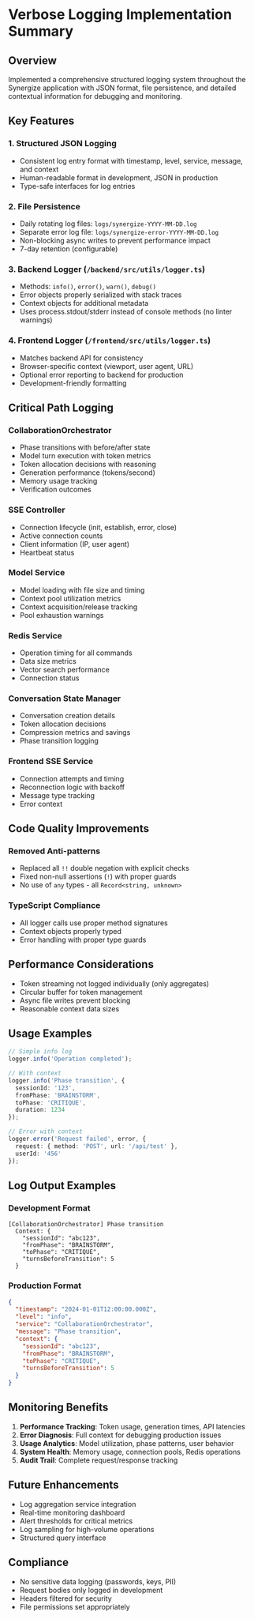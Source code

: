 # Verbose Logging Implementation Summary

## Overview
Implemented a comprehensive structured logging system throughout the Synergize application with JSON format, file persistence, and detailed contextual information for debugging and monitoring.

## Key Features

### 1. Structured JSON Logging
- Consistent log entry format with timestamp, level, service, message, and context
- Human-readable format in development, JSON in production
- Type-safe interfaces for log entries

### 2. File Persistence
- Daily rotating log files: `logs/synergize-YYYY-MM-DD.log`
- Separate error log file: `logs/synergize-error-YYYY-MM-DD.log`
- Non-blocking async writes to prevent performance impact
- 7-day retention (configurable)

### 3. Backend Logger (`/backend/src/utils/logger.ts`)
- Methods: `info()`, `error()`, `warn()`, `debug()`
- Error objects properly serialized with stack traces
- Context objects for additional metadata
- Uses process.stdout/stderr instead of console methods (no linter warnings)

### 4. Frontend Logger (`/frontend/src/utils/logger.ts`)
- Matches backend API for consistency
- Browser-specific context (viewport, user agent, URL)
- Optional error reporting to backend for production
- Development-friendly formatting

## Critical Path Logging

### CollaborationOrchestrator
- Phase transitions with before/after state
- Model turn execution with token metrics
- Token allocation decisions with reasoning
- Generation performance (tokens/second)
- Memory usage tracking
- Verification outcomes

### SSE Controller
- Connection lifecycle (init, establish, error, close)
- Active connection counts
- Client information (IP, user agent)
- Heartbeat status

### Model Service
- Model loading with file size and timing
- Context pool utilization metrics
- Context acquisition/release tracking
- Pool exhaustion warnings

### Redis Service
- Operation timing for all commands
- Data size metrics
- Vector search performance
- Connection status

### Conversation State Manager
- Conversation creation details
- Token allocation decisions
- Compression metrics and savings
- Phase transition logging

### Frontend SSE Service
- Connection attempts and timing
- Reconnection logic with backoff
- Message type tracking
- Error context

## Code Quality Improvements

### Removed Anti-patterns
- Replaced all `!!` double negation with explicit checks
- Fixed non-null assertions (`!`) with proper guards
- No use of `any` types - all `Record<string, unknown>`

### TypeScript Compliance
- All logger calls use proper method signatures
- Context objects properly typed
- Error handling with proper type guards

## Performance Considerations
- Token streaming not logged individually (only aggregates)
- Circular buffer for token management
- Async file writes prevent blocking
- Reasonable context data sizes

## Usage Examples

```typescript
// Simple info log
logger.info('Operation completed');

// With context
logger.info('Phase transition', {
  sessionId: '123',
  fromPhase: 'BRAINSTORM',
  toPhase: 'CRITIQUE',
  duration: 1234
});

// Error with context
logger.error('Request failed', error, {
  request: { method: 'POST', url: '/api/test' },
  userId: '456'
});
```

## Log Output Examples

### Development Format
```
[CollaborationOrchestrator] Phase transition
  Context: {
    "sessionId": "abc123",
    "fromPhase": "BRAINSTORM",
    "toPhase": "CRITIQUE",
    "turnsBeforeTransition": 5
  }
```

### Production Format
```json
{
  "timestamp": "2024-01-01T12:00:00.000Z",
  "level": "info",
  "service": "CollaborationOrchestrator",
  "message": "Phase transition",
  "context": {
    "sessionId": "abc123",
    "fromPhase": "BRAINSTORM",
    "toPhase": "CRITIQUE",
    "turnsBeforeTransition": 5
  }
}
```

## Monitoring Benefits
1. **Performance Tracking**: Token usage, generation times, API latencies
2. **Error Diagnosis**: Full context for debugging production issues
3. **Usage Analytics**: Model utilization, phase patterns, user behavior
4. **System Health**: Memory usage, connection pools, Redis operations
5. **Audit Trail**: Complete request/response tracking

## Future Enhancements
- Log aggregation service integration
- Real-time monitoring dashboard
- Alert thresholds for critical metrics
- Log sampling for high-volume operations
- Structured query interface

## Compliance
- No sensitive data logging (passwords, keys, PII)
- Request bodies only logged in development
- Headers filtered for security
- File permissions set appropriately